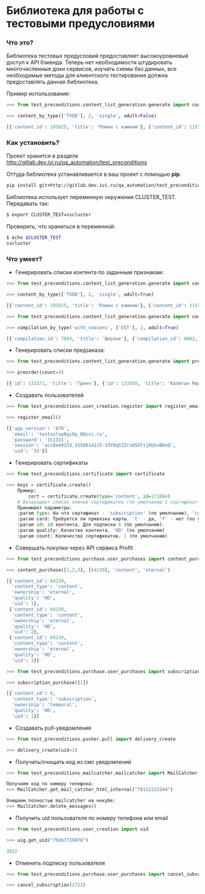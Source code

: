 # Библиотека для работы с тестовыми предусловиями

### Что это?

Библиотека тестовых предусловий предоставляет высокоуровневый доступ к API бэкенда.
Теперь нет необходимости штудировать многочисленные доки сервисов, изучать схемы баз данных,
все необходимые методы для клиентского тестирования должна предоставлять данная 
библиотека. 

Пример использования:

```python
>>> from test_preconditions.content_list_generation.generate import content_by_type

>>> content_by_type(['TVOD'], 2, 'single', adult=False)

[{'content_id': 105825, 'title': 'Роман с камнем'}, {'content_id': 115550, 'title': 'Прогулка в облаках'}]
```

### Как установить?

Проект хранится в разделе http://gitlab.dev.ivi.ru/qa_automation/test_preconditions

Оттуда библиотека устанавливается в ваш проект с помощью **pip**.

```bash
pip install git+http://gitlab.dev.ivi.ru/qa_automation/test_preconditions
```

Библиотека использует переменную окружения CLUSTER_TEST. Передавать так:

```bash
$ export CLUSTER_TEST=sscluster
```

Проверить, что храниться в переменной:

```bash
$ echo $CLUSTER_TEST
sscluster
```

### Что умеет?

- Генерировать списки контента по заданным признакам:

```python
>>> from test_preconditions.content_list_generation.generate import content_by_type

>>> content_by_type(['TVOD'], 2, 'single', adult=True)

[{'content_id': 105825, 'title': 'Роман с камнем'}, {'content_id': 115550, 'title': 'Прогулка в облаках'}]

```

```python
>>> from test_preconditions.content_list_generation.generate import compilation_by_type

>>> compilation_by_type('with_seasons', ['EST'], 2, adult=True)

[{'compilation_id': 7893, 'title': 'Шерлок'}, {'compilation_id': 8002, 'title': 'Родина'}]

```

- Генерировать списки предзаказа:

```python
>>> from test_preconditions.content_list_generation.generate import preorder

>>> preorder(count=3)

[{'id': 133371, 'title': 'Гринч'}, {'id': 133589, 'title': 'Капитан Марвел'}, {'id': 131247, 'title': 'Как приручить дракона 3'}]

```

- Создавать пользователей

```python
>>> from test_preconditions.user_creation.register import register_email

>>> register_email()

[{'app_version': '870',
  'email': 'testxxlvp8gi8p_0@ivi.ru',
  'password': '111111',
  'session': 'acc8e49333_1558614115-33Y0qSZZrsOSXfijbbSvBDeQ',
  'uid': '33'}]
```

- Генерировать сертификаты

```python
>>> from test_preconditions.certificate import certificate

>>> keys = certificate.create()
    Пример:
        cert = certificate.create(type='content', id=171864)
    # Возвращает список ключей сертификатов (по умолчанию 1 сертификат на подписку без привязки карты)
    Принимает параметры:
    :param type: На что сертификат - 'subscription' (по умолчанию), 'content', 'compilation'
    :param card: Требуется ли привязка карты. 't' - да, 'f' - нет (по умолчанию).
    :param id: id контента. Для подписки 6 (по умолчанию).
    :param quality: Качество контента. 'HD' (по умолчанию)
    :param count: Количество сертификатов. 1 (по умолчанию)
```

- Совершать покупки через API сервиса Profit

```python
>>> from test_preconditions.purchase.user_purchases import content_purchase

>>> content_purchase([1,2,3], [64239], 'content', 'eternal')

[{'content_id': 64239,
  'content_type': 'content',
  'ownership': 'eternal',
  'quality': 'HD',
  'uid': 1},
 {'content_id': 64239,
  'content_type': 'content',
  'ownership': 'eternal',
  'quality': 'HD',
  'uid': 2},
 {'content_id': 64239,
  'content_type': 'content',
  'ownership': 'eternal',
  'quality': 'HD',
  'uid': 3}]
```

```python
>>> from test_preconditions.purchase.user_purchases import subscription_purchase

>>> subscription_purchase([1])

[{'content_id': 6,
  'content_type': 'subscription',
  'ownership': 'temporal',
  'quality': 'HD',
  'uid': 1}]
```

- Создавать pull-уведомления

```python
>>> from test_preconditions.pusher.pull import delivery_create

>>> delivery_create(uid=1)
```

- Получать/очищать код из смс уведомлений

```python
>>> from test_preconditions.mailcatcher.mailcatcher import MailCatcher

Получаем код по номеру телефона:
>>> MailCatcher.get_mail_catcher_html_internal("79112223344")

Очищаем полностью mailcatcher на некубе:
>>> MailCatcher.delete_messages()

```

- Получить uid пользователя по номеру телефона или email

```python
>>> from test_preconditions.user_creation import uid

>>> uig.get_uid("79167719078")

3022
```

- Отменить подписку пользователя

```python
>>> from test_preconditions.purchase.user_purchases import cancel_subscription

>>> cancel_subscription(2722)
```
